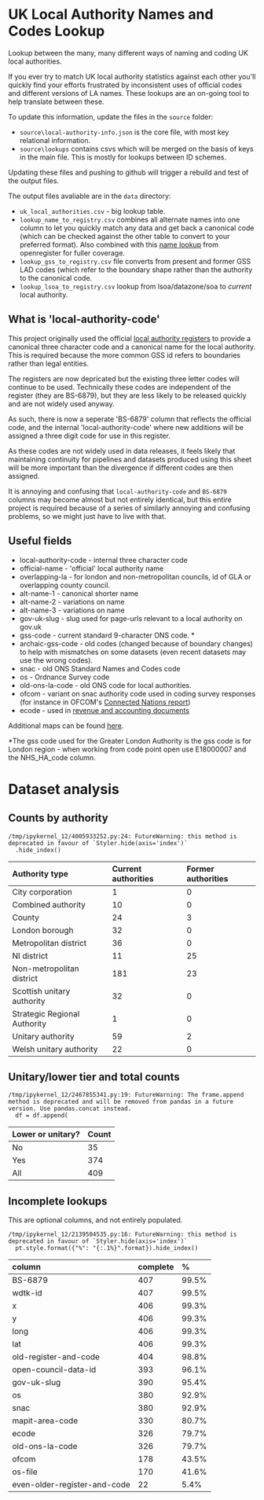 # UK Local Authority Names and Codes Lookup

Lookup between the many, many different ways of naming and coding UK local authorities.

If you ever try to match UK local authority statistics against each other you'll quickly find your efforts frustrated by inconsistent uses of official codes and different versions of LA names. These lookups are an on-going tool to help translate between these. 

To update this information, update the files in the `source` folder:

* `source\local-authority-info.json` is the core file, with most key relational information. 
* `source\lookups` contains csvs which will be merged on the basis of keys in the main file. This is mostly for lookups between ID schemes. 

Updating these files and pushing to github will trigger a rebuild and test of the output files.

The output files avaliable are in the `data` directory:

* `uk_local_authorities.csv` - big lookup table. 
* `lookup_name_to_registry.csv` combines all alternate names into one column to let you quickly match any data and get back a canonical code (which can be checked against the other table to convert to your preferred format). Also combined with this [name lookup](https://github.com/openregister/local-authority-data/edit/master/maps/name.tsv) from openregister for fuller coverage.
* `lookup_gss_to_registry.csv` file converts from present and former GSS LAD codes (which refer to the boundary shape rather than the authority to the canonical code. 
* `lookup_lsoa_to_registry.csv` lookup from lsoa/datazone/soa to *current* local authority. 

## What is 'local-authority-code'

This project originally used the official [local authority registers](https://github.com/openregister/local-authority-data) to provide a canonical three character code and a canonical name for the local authority. This is required because the more common GSS id refers to boundaries rather than legal entities.

The registers are now depricated but the existing three letter codes will continue to be used. Technically these codes are independent of the register (they are BS-6879), but they are less likely to be released quickly and are not widely used anyway.

As such, there is now a seperate 'BS-6879' column that reflects the official code, and the internal 'local-authority-code' where new additions will be assigned a three digit code for use in this register.

As these codes are not widely used in data releases, it feels likely that maintaining continuity for pipelines and datasets produced using this sheet will be more important than the divergence if different codes are then assigned. 

It is annoying and confusing that `local-authority-code` and `BS-6879` columns may become almost but not entirely identical, but this entire project is required because of a series of similarly annoying and confusing problems, so we might just have to live with that. 

## Useful fields

* local-authority-code - internal three character code
* official-name - 'official' local authority name
* overlapping-la - for london and non-metropolitan councils, id of GLA or overlapping county council. 
* alt-name-1 - canonical shorter name
* alt-name-2 - variations on name
* alt-name-3 - variations on name
* gov-uk-slug - slug used for page-urls relevant to a local authority on gov.uk
* gss-code - current standard 9-character ONS code. *
* archaic-gss-code - old codes (changed because of boundary changes) to help with mismatches on some datasets (even recent datasets may use the wrong codes).
* snac - old ONS Standard Names and Codes code
* os - Ordnance Survey code
* old-ons-la-code - old ONS code for local authorities. 
* ofcom - variant on snac authority code used in coding survey responses (for instance in OFCOM's [Connected Nations report](https://www.ofcom.org.uk/research-and-data/infrastructure-research/connected-nations-2015))
* ecode - used in [revenue and accounting documents](https://www.gov.uk/government/collections/local-authority-revenue-expenditure-and-financing)

Additional maps can be found [here](https://github.com/openregister/local-authority-data/tree/master/maps).

*The gss code used for the Greater London Authority is the gss code is for London region - when working from code point open use E18000007 and the NHS_HA_code column.

# Dataset analysis

## Counts by authority

    /tmp/ipykernel_12/4005933252.py:24: FutureWarning: this method is deprecated in favour of `Styler.hide(axis='index')`
      .hide_index()

| Authority type | Current authorities | Former authorities |
| :--- | :--- | :--- |
| City corporation | 1 | 0 |
| Combined authority | 10 | 0 |
| County | 24 | 3 |
| London borough | 32 | 0 |
| Metropolitan district | 36 | 0 |
| NI district | 11 | 25 |
| Non-metropolitan district | 181 | 23 |
| Scottish unitary authority | 32 | 0 |
| Strategic Regional Authority | 1 | 0 |
| Unitary authority | 59 | 2 |
| Welsh unitary authority | 22 | 0 |

## Unitary/lower tier and total counts

    /tmp/ipykernel_12/2467855341.py:19: FutureWarning: The frame.append method is deprecated and will be removed from pandas in a future version. Use pandas.concat instead.
      df = df.append(

| Lower or unitary? | Count |
| :--- | :--- |
| No | 35 |
| Yes | 374 |
| All | 409 |

## Incomplete lookups

This are optional columns, and not entirely populated.

    /tmp/ipykernel_12/2139504535.py:16: FutureWarning: this method is deprecated in favour of `Styler.hide(axis='index')`
      pt.style.format({"%": "{:.1%}".format}).hide_index()

| column | complete | % |
| :--- | :--- | :--- |
| BS-6879 | 407 | 99.5% |
| wdtk-id | 407 | 99.5% |
| x | 406 | 99.3% |
| y | 406 | 99.3% |
| long | 406 | 99.3% |
| lat | 406 | 99.3% |
| old-register-and-code | 404 | 98.8% |
| open-council-data-id | 393 | 96.1% |
| gov-uk-slug | 390 | 95.4% |
| os | 380 | 92.9% |
| snac | 380 | 92.9% |
| mapit-area-code | 330 | 80.7% |
| ecode | 326 | 79.7% |
| old-ons-la-code | 326 | 79.7% |
| ofcom | 178 | 43.5% |
| os-file | 170 | 41.6% |
| even-older-register-and-code | 22 | 5.4% |

